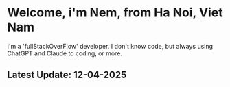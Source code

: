# Welcome, i'm Nem, from Ha Noi, Viet Nam
I'm a 'fullStackOverFlow' developer. I don't know code, but always using ChatGPT and Claude to coding, or more.
## Latest Update: 12-04-2025
